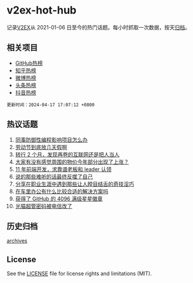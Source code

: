 # v2ex-hot-hub

 记录[V2EX](https://www.v2ex.com/)从 2021-01-06 日至今的热门话题。每小时抓取一次数据，按天[归档](archives)。
 
 ## 相关项目

- [GitHub热榜](https://github.com/lonnyzhang423/github-hot-hub)
- [知乎热榜](https://github.com/lonnyzhang423/zhihu-hot-hub)
- [微博热榜](https://github.com/lonnyzhang423/weibo-hot-hub)
- [头条热榜](https://github.com/lonnyzhang423/toutiao-hot-hub)
- [抖音热榜](https://github.com/lonnyzhang423/douyin-hot-hub)


 `更新时间：2024-04-17 17:07:12 +0800`

## 热议话题

1. [同事防御性编程影响项目怎么办](https://www.v2ex.com/t/1033145)
1. [劳动节到底放几天假啊](https://www.v2ex.com/t/1033141)
1. [转行 2 个月，发现再卷的互联网还是把人当人](https://www.v2ex.com/t/1033104)
1. [大家有没有感觉周围的物价今年部分出现了上涨？](https://www.v2ex.com/t/1033164)
1. [11 年前端开发，求靠谱老板和 leader 认领](https://www.v2ex.com/t/1033173)
1. [说的那些难听的话最终反噬了自己](https://www.v2ex.com/t/1033117)
1. [分享在职业生涯中遇到那些让人瞠目结舌的奇技淫巧](https://www.v2ex.com/t/1033147)
1. [在车里办公有什么比较合适的解决方案吗](https://www.v2ex.com/t/1033181)
1. [获得了 GitHub 的 4096 满级星星徽章](https://www.v2ex.com/t/1033068)
1. [光猫超管密码被电信改了](https://www.v2ex.com/t/1033124)

## 历史归档

[archives](archives)

## License

See the [LICENSE](LICENSE) file for license rights and limitations (MIT).
